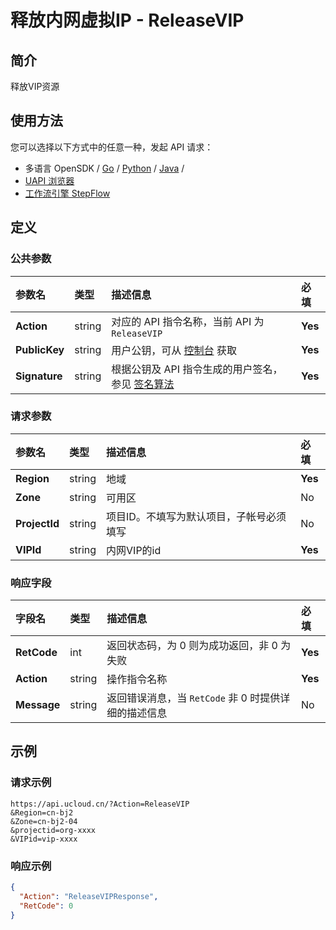 # 释放内网虚拟IP - ReleaseVIP

## 简介

释放VIP资源






## 使用方法

您可以选择以下方式中的任意一种，发起 API 请求：
- 多语言 OpenSDK / [Go](https://github.com/ucloud/ucloud-sdk-go) / [Python](https://github.com/ucloud/ucloud-sdk-python3) / [Java](https://github.com/ucloud/ucloud-sdk-java) /
- [UAPI 浏览器](https://console.ucloud.cn/uapi/detail?id=ReleaseVIP)
- [工作流引擎 StepFlow](https://console.ucloud.cn/stepflow/manage/)


## 定义

### 公共参数

| 参数名 | 类型 | 描述信息 | 必填 |
|:---|:---|:---|:---|
| **Action**     | string  | 对应的 API 指令名称，当前 API 为 `ReleaseVIP`                        | **Yes** |
| **PublicKey**  | string  | 用户公钥，可从 [控制台](https://console.ucloud.cn/uapi/apikey) 获取                                             | **Yes** |
| **Signature**  | string  | 根据公钥及 API 指令生成的用户签名，参见 [签名算法](api/summary/signature.md)  | **Yes** |

### 请求参数

| 参数名 | 类型 | 描述信息 | 必填 |
|:---|:---|:---|:---|
| **Region** | string | 地域 |**Yes**|
| **Zone** | string | 可用区 |No|
| **ProjectId** | string | 项目ID。不填写为默认项目，子帐号必须填写 |No|
| **VIPId** | string | 内网VIP的id |**Yes**|

### 响应字段

| 字段名 | 类型 | 描述信息 | 必填 |
|:---|:---|:---|:---|
| **RetCode** | int | 返回状态码，为 0 则为成功返回，非 0 为失败 |**Yes**|
| **Action** | string | 操作指令名称 |**Yes**|
| **Message** | string | 返回错误消息，当 `RetCode` 非 0 时提供详细的描述信息 |No|




## 示例

### 请求示例
    
```
https://api.ucloud.cn/?Action=ReleaseVIP
&Region=cn-bj2
&Zone=cn-bj2-04
&projectid=org-xxxx
&VIPid=vip-xxxx
```

### 响应示例
    
```json
{
  "Action": "ReleaseVIPResponse",
  "RetCode": 0
}
```





